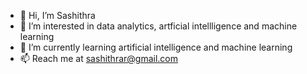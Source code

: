 - 👋 Hi, I’m Sashithra
- 👀 I’m interested in data analytics, artficial intellligence and machine learning
- 🌱 I’m currently learning artificial intelligence and machine learning
- 📫 Reach me at sashithrar@gmail.com

<!---
Sashithra-R/Sashithra-R is a ✨ special ✨ repository because its `README.md` (this file) appears on your GitHub profile.
You can click the Preview link to take a look at your changes.
--->
